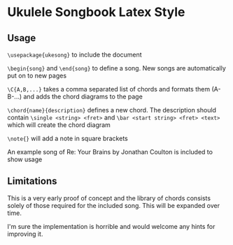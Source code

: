 Ukulele Songbook Latex Style
============================

Usage
-----

`\usepackage{ukesong}` to include the document

`\begin{song}` and `\end{song}` to define a song.  New songs are automatically put on to new pages

`\C{A,B,...}` takes a comma separated list of chords and formats them (A-B-...) and adds the chord diagrams to the page

`\chord{name}{description}` defines a new chord.  The description should contain `\single <string> <fret>` and `\bar <start string> <fret> <text>` which will create the chord diagram

`\note{}` will add a note in square brackets

An example song of Re: Your Brains by Jonathan Coulton is included to show usage

Limitations
-----------

This is a very early proof of concept and the library of chords consists solely of those required for the included song.  This will be expanded over time.

I'm sure the implementation is horrible and would welcome any hints for improving it.
